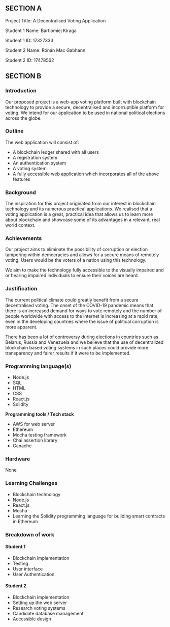 ## **SECTION A**

Project Title: A Decentralised Voting Application

Student 1 Name: Bartlomiej Kiraga

Student 1 ID: 17327333

Student 2 Name: Rónán Mac Gabhann

Student 2 ID: 17478562


## **SECTION B**


### **Introduction**

Our proposed project is a web-app voting platform built with blockchain technology to provide a secure, decentralised and incorruptible platform for voting. We intend for our application to be used in national political elections across the globe.


### **Outline**

The web application will consist of:

*   A blockchain ledger shared with all users
*   A registration system
*   An authentication system
*   A voting system
*   A fully accessible web application which incorporates all of the above features


### **Background**

The inspiration for this project originated from our interest in blockchain technology and its numerous practical applications. We realised that a voting application is a great, practical idea that allows us to learn more about blockchain and showcase some of its advantages in a relevant, real world context.


### **Achievements**

Our project aims to eliminate the possibility of corruption or election tampering within democracies and allows for a secure means of remotely voting. Users would be the voters of a nation using this technology.

We aim to make the technology fully accessible to the visually impaired and or hearing impaired individuals to ensure their voices are heard.


### **Justification**

The current political climate could greatly benefit from a secure decentralised voting. The onset of the COVID-19 pandemic means that there is an increased demand for ways to vote remotely and the number of people worldwide with access to the internet is increasing at a rapid rate, even in the developing countries where the issue of political corruption is more apparent. 

There has been a lot of controversy during elections in countries such as Belarus, Russia and Venezuela and we believe that the use of decentralized blockchain based voting systems in such places could provide more transparency and fairer results if it were to be implemented.


### **Programming language(s)**

*   Node.js
*   SQL
*   HTML
*   CSS
*   React.js
*   Solidity


**Programming tools / Tech stack**

*   AWS for web server
*   Ethereum
*   Mocha testing framework
*   Chai assertion library
*   Ganache


### **Hardware**

None


### **Learning Challenges**

*   Blockchain technology
*   Node.js
*   React.js
*   Mocha
*   Learning the Solidity programming language for building smart contracts in Ethereum


### **Breakdown of work**


#### **Student 1**



*   Blockchain implementation
*   Testing
*   User interface
*   User Authentication


#### **Student 2**



*   Blockchain implementation
*   Setting up the web server
*   Research voting systems
*   Candidate database management
*   Accessible design